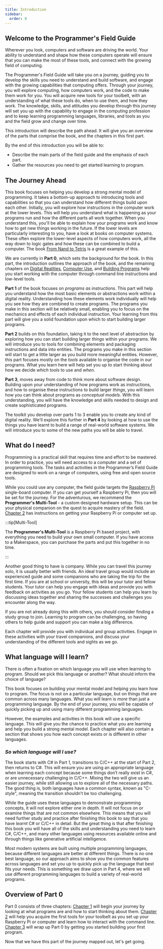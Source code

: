 ```yaml
---
title: Introduction
sidebar:
  order: 0
---
```


## Welcome to the Programmer's Field Guide

Wherever you look, computers and software are driving the world. Your ability to understand and shape how these computers operate will ensure that you can make the most of these tools, and connect with the growing field of computing.

The Programmer's Field Guide will take you on a journey, guiding you to develop the skills you need to understand and build software, and engage with the growing capabilities that computing offers. Through your journey, you will explore computing, how computers work, and the code to make them work for you. You will acquire new tools for your toolbelt, with an understanding of what these tools do, when to use them, and how they work. The knowledge, skills, and attitudes you develop through this journey will set you up with the capability to engage in the computing profession and to keep learning programming languages, libraries, and tools as you and the field grow and change over time.

This introduction will describe the path ahead. It will give you an overview of the parts that comprise the book, and the chapters in this first part.

By the end of this introduction you will be able to:

- Describe the main parts of the field guide and the emphasis of each part.
- Gather the resources you need to get started learning to program.

## The Journey Ahead

This book focuses on helping you develop a strong mental model of programming. It takes a bottom-up approach to introducing tools and capabilities so that you can understand how different things build upon each other. Initially, you will explore how instructions in the computer work at the lower levels. This will help you understand what is happening as your programs run and how the different parts all work together. When you understand this, you'll be able to explain how your programs work and know how to get new things working in the future. If the lower levels are particularly interesting to you, have a look at books on computer systems. These often explore the lower-level aspects of how computers work, all the way down to logic gates and how these can be combined to build a computer. The book [From Nand to Tetris](https://www.nand2tetris.org) is a great example of this.

We are currently in **Part 0**, which sets the background for the book. In this part, the introduction outlines the approach of the book, and the remaining chapters on [Digital Realities](../1-digital-realities/0-overview), [Computer Use](../2-computer-use/0-overview), and [Building Programs](../3-building-programs/0-overview) help you start working with the computer through command line instructions and low-level tools.

**Part 1** of the book focuses on *programs as instructions*. This part will help you understand how the most basic elements or abstractions work within a digital reality. Understanding how these elements work individually will help you see how they are combined to create programs. The programs you make in this section will be relatively small, enabling you to focus on the mechanics and effects of each individual instruction. Your learning from this part will give you a solid foundation upon which to start building larger programs.

**Part 2** builds on this foundation, taking it to the next level of abstraction by exploring how you can start building larger *things* within your programs. We will introduce you to tools for combining elements and packaging instructions and data into entities. The programs you make in this section will start to get a little larger as you build more meaningful entities. However, this part focuses mostly on the *tools* available to organise the code in our programs. What you learn here will help set you up to start thinking about how we decide *which tools* to use and *when*.

**Part 3**, moves away from code to think more about software design. Building upon your understanding of how programs work as instructions, and how to organise these instructions to build larger *things*, you will learn how you can think about programs as *conceptual models*. With this understanding, you will have the knowledge and skills needed to design and create sophisticated programs.

The toolkit you develop over parts 1 to 3 enable you to create any kind of digital reality. We'll explore this further in **Part 4** by looking at how to use the things you have learnt to build a range of real-world software systems. We will introduce you to some of the new paths you will be able to travel.

## What do I need?

Programming is a practical skill that requires time and effort to be mastered. In order to practice, you will need access to a computer and a set of programming tools. The tasks and activities in the Programmer’s Field Guide are designed to work on a range of computers, using free and open source tools.

While you could use any computer, the field guide targets the [Raspberry Pi](https://www.raspberrypi.org) single-board computer. If you can get yourself a Raspberry Pi, then you will be set for the journey. For the adventurous, we recommend the **Programmer's Multi-Tool** - a custom designed hardware setup. This can be your physical companion on the quest to acquire mastery of the field. [Chapter 2](../2-computer-use/0-overview) has  instructions on getting your Raspberry Pi or computer set up.

:::tip[Multi-Tool]

The **Programmer's Multi-Tool** is a Raspberry Pi based project, with everything you need to build your own small computer. If you have access to a Makerspace, you can purchase the parts and put this together in no time.

:::

Another good thing to have is company. While you can travel this journey solo, it is usually better with friends. An ideal travel group would include an experienced guide and some companions who are taking the trip for the first time. If you are at school or university, this will be your tutor and fellow students. Your tutor can help you engage with ideas and provide you with feedback on activities as you go. Your fellow students can help you learn by discussing ideas together and sharing the successes and challenges you encounter along the way.

If you are not already doing this with others, you should consider finding a study group to join. Learning to program can be challenging, so having others to help guide and support you can make a big difference.

Each chapter will provide you with individual and group activities. Engage in these activities with your travel companions, and discuss your understanding of the different tools and sights as we go.

## What language will I learn?

There is often a fixation on which language you will use when learning to program. Should we pick this language or another? What should inform the choice of language?

This book focuses on building your mental model and helping you learn how to program. The focus is not on a particular language, but on things that are common across many languages. What you will learn is *more* than just a programming language. By the end of your journey, you will be capable of quickly picking up and using many different programming languages.

However, the examples and activities in this book will use a specific language. This will give you the chance to practice what you are learning and help you build a strong mental model. Each chapter will also contain a section that shows you how each concept exists or is different in other languages.

### *So which language will I use?*

The book starts with C# in Part 1, transitions to C/C++ at the start of Part 2, then returns to C#. This will ensure you are using an appropriate language when learning each concept because some things don’t really exist in C#, or are unnecessary challenging in C/C++. Mixing the two will give us an easier journey, while still allowing us to explore all of the necessary paths. The good thing is, both languages have a common syntax, known as "C-style", meaning the transition shouldn’t be too challenging.

While the guide uses these languages to demonstrate programming concepts, it will not explore either one in depth. It will not focus on or examine things that are not common elsewhere. This means that you will need further study and practice after finishing this book to say that you have *learnt* C# or C/C++ in detail. But the great thing is that after finishing this book you will have all of the skills and understanding you need to learn C#, C/C++, and many other languages using resources available online and through things like generative artificial intelligence.

Most modern systems are built using multiple programming languages, because different languages are better at different things. There is no one best language, so our approach aims to show you the common features across languages and set you up to quickly pick up the language that best fits your needs. This is something we draw upon in Part 4, where we will use different programming languages to build a variety of real-world programs.

## Overview of Part 0

Part 0 consists of three chapters: [Chapter 1](../1-digital-realities/0-overview) will begin your journey by looking at what programs are and how to start thinking about them. [Chapter 2](../2-computer-use/0-overview) will help you acquire the first tools for your toolbelt as you set up your Raspberry Pi or computer and learn how to interact with the command line. [Chapter 3](../3-building-programs/0-overview) will wrap up Part 0 by getting you started building your first program.

Now that we have this part of the journey mapped out, let's get going.
